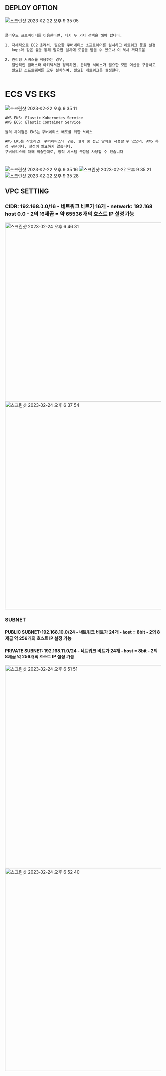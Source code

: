 ## DEPLOY OPTION
![스크린샷 2023-02-22 오후 9 35 05](https://user-images.githubusercontent.com/73451727/220621378-c039449c-76eb-4cad-8594-ced5ac923bed.png)
```

클라우드 프로바이더를 이용한다면, 다시 두 가지 선택을 해야 합니다.

1. 자체적으로 EC2 올려서, 필요한 쿠버네티스 소프트웨어를 설치하고 네트워크 등을 설정
   kops와 같은 툴을 통해 필요한 설치에 도움을 받을 수 있으나 이 역시 까다로움

2. 관리형 서비스를 이용하는 경우,
   일반적인 클러스터 아키텍처만 정의하면, 관리형 서비스가 필요한 모든 머신을 구동하고
   필요한 소프트웨어를 모두 설치하여, 필요한 네트워크를 설정한다.
   
```

# ECS VS EKS
![스크린샷 2023-02-22 오후 9 35 11](https://user-images.githubusercontent.com/73451727/220621374-d2b8b5c0-cc90-4824-be65-4b729201729e.png)
```
AWS EKS: Elastic Kubernetes Service
AWS ECS: Elastic Container Service

둘의 차이점은 EKS는 쿠버네티스 배포를 위한 서비스

AWS EKS를 사용하면, 쿠버네티스의 구문, 철학 및 접근 방식을 사용할 수 있으며, AWS 특정 구문이나, 설정이 필요하지 않습니다.
쿠버네티스에 대해 학습한대로, 정적 시스템 구성을 사용할 수 있습니다.

```

# 
![스크린샷 2023-02-22 오후 9 35 16](https://user-images.githubusercontent.com/73451727/220621369-89bc7ef6-016f-461a-9ee5-37b378794c1c.png)
![스크린샷 2023-02-22 오후 9 35 21](https://user-images.githubusercontent.com/73451727/220621360-8e13d417-b1f4-4563-b598-1278271a989e.png)
![스크린샷 2023-02-22 오후 9 35 28](https://user-images.githubusercontent.com/73451727/220621353-63efb7eb-c681-4680-a963-71d6325a2a8b.png)

## VPC SETTING
### CIDR: 192.168.0.0/16 - 네트워크 비트가 16개 - network: 192.168 host 0.0 - 2의 16제곱 = 약 65536 개의 호스트 IP 설정 가능
<img width="578" alt="스크린샷 2023-02-24 오후 6 46 31" src="https://user-images.githubusercontent.com/73451727/221146740-665d092f-4a99-4f96-b675-2d782f52e08c.png">
<img width="674" alt="스크린샷 2023-02-24 오후 6 37 54" src="https://user-images.githubusercontent.com/73451727/221145905-7911a7b9-621d-4d64-b6b5-008785c559ff.png">

### SUBNET
#### PUBLIC SUBNET: 192.168.10.0/24 - 네트워크 비트가 24개 - host = 8bit - 2의 8제곱 약 256개의 호스트 IP 설정 가능
#### PRIVATE SUBNET: 192.168.11.0/24 - 네트워크 비트가 24개 - host = 8bit - 2의 8제곱 약 256개의 호스트 IP 설정 가능
<img width="656" alt="스크린샷 2023-02-24 오후 6 51 51" src="https://user-images.githubusercontent.com/73451727/221148538-957dbdfd-11f7-48c3-979b-1098401ae388.png">
<img width="656" alt="스크린샷 2023-02-24 오후 6 52 40" src="https://user-images.githubusercontent.com/73451727/221148566-ba263b32-aebd-4ae4-a070-b2ecfaf497b9.png">
